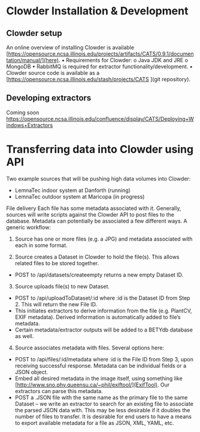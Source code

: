 Clowder Installation & Development
==================================

Clowder setup
-------------
An online overview of installing Clowder is available [https://opensource.ncsa.illinois.edu/projects/artifacts/CATS/0.9.1/documentation/manual/](here).
•	Requirements for Clowder:
o	Java JDK and JRE
o	MongoDB
•	RabbitMQ is required for extractor functionality/development.
•	Clowder source code is available as a [https://opensource.ncsa.illinois.edu/stash/projects/CATS ](git repository). 

Developing extractors
---------------------
Coming soon
https://opensource.ncsa.illinois.edu/confluence/display/CATS/Deploying+Windows+Extractors


Transferring data into Clowder using API
========================================
Two example sources that will be pushing high data volumes into Clowder:
* LemnaTec indoor system at Danforth (running)
* LemnaTec outdoor system at Maricopa (in progress)

File delivery
Each file has some metadata associated with it. Generally, sources will write scripts against the Clowder API to post files to the database. Metadata can potentially be associated a few different ways.
A generic workflow:
1. Source has one or more files (e.g. a JPG) and metadata associated with each in some format.

2. Source creates a Dataset in Clowder to hold the file(s). This allows related files to be stored together.
* POST to /api/datasets/createempty returns a new empty Dataset ID.

3.	Source uploads file(s) to new Dataset.
* POST to /api/uploadToDataset/:id where :id is the Dataset ID from Step 2. This will return the new File ID.
* This initiates extractors to derive information from the file (e.g. PlantCV, EXIF metadata). Derived information is automatically added to file’s metadata. 
* Certain metadata/extractor outputs will be added to a BETYdb database as well.

4.	Source associates metadata with files. Several options here:
* POST to /api/files/:id/metadata where :id is the File ID from Step 3, upon receiving successful response. Metadata can be individual fields or a JSON object.
* Embed all desired metadata in the image itself, using something like [http://www.sno.phy.queensu.ca/~phil/exiftool/](ExifTool). Our extractors can parse this metadata.
* POST a .JSON file with the same name as the primary file to the same Dataset – we write an extractor to search for an existing file to associate the parsed JSON data with. This may be less desirable if it doubles the number of files to transfer.
It is desirable for end users to have a means to export available metadata for a file as JSON, XML, YAML, etc. 

